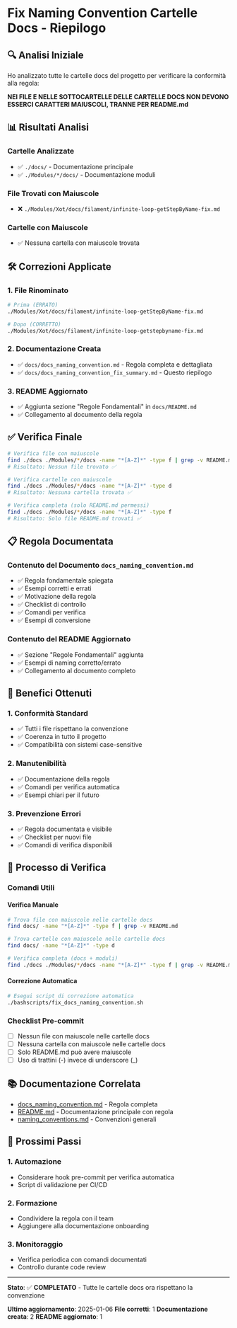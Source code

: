 # Fix Naming Convention Cartelle Docs - Riepilogo

## 🔍 Analisi Iniziale

Ho analizzato tutte le cartelle docs del progetto per verificare la conformità alla regola:

**NEI FILE E NELLE SOTTOCARTELLE DELLE CARTELLE DOCS NON DEVONO ESSERCI CARATTERI MAIUSCOLI, TRANNE PER README.md**

## 📊 Risultati Analisi

### Cartelle Analizzate
- ✅ `./docs/` - Documentazione principale
- ✅ `./Modules/*/docs/` - Documentazione moduli

### File Trovati con Maiuscole
- ❌ `./Modules/Xot/docs/filament/infinite-loop-getStepByName-fix.md`

### Cartelle con Maiuscole
- ✅ Nessuna cartella con maiuscole trovata

## 🛠️ Correzioni Applicate

### 1. File Rinominato
```bash
# Prima (ERRATO)
./Modules/Xot/docs/filament/infinite-loop-getStepByName-fix.md

# Dopo (CORRETTO)
./Modules/Xot/docs/filament/infinite-loop-getstepbyname-fix.md
```

### 2. Documentazione Creata
- ✅ `docs/docs_naming_convention.md` - Regola completa e dettagliata
- ✅ `docs/docs_naming_convention_fix_summary.md` - Questo riepilogo

### 3. README Aggiornato
- ✅ Aggiunta sezione "Regole Fondamentali" in `docs/README.md`
- ✅ Collegamento al documento della regola

## ✅ Verifica Finale

```bash
# Verifica file con maiuscole
find ./docs ./Modules/*/docs -name "*[A-Z]*" -type f | grep -v README.md
# Risultato: Nessun file trovato ✅

# Verifica cartelle con maiuscole
find ./docs ./Modules/*/docs -name "*[A-Z]*" -type d
# Risultato: Nessuna cartella trovata ✅

# Verifica completa (solo README.md permessi)
find ./docs ./Modules/*/docs -name "*[A-Z]*" -type f
# Risultato: Solo file README.md trovati ✅
```

## 📋 Regola Documentata

### Contenuto del Documento `docs_naming_convention.md`
- ✅ Regola fondamentale spiegata
- ✅ Esempi corretti e errati
- ✅ Motivazione della regola
- ✅ Checklist di controllo
- ✅ Comandi per verifica
- ✅ Esempi di conversione

### Contenuto del README Aggiornato
- ✅ Sezione "Regole Fondamentali" aggiunta
- ✅ Esempi di naming corretto/errato
- ✅ Collegamento al documento completo

## 🎯 Benefici Ottenuti

### 1. **Conformità Standard**
- ✅ Tutti i file rispettano la convenzione
- ✅ Coerenza in tutto il progetto
- ✅ Compatibilità con sistemi case-sensitive

### 2. **Manutenibilità**
- ✅ Documentazione della regola
- ✅ Comandi per verifica automatica
- ✅ Esempi chiari per il futuro

### 3. **Prevenzione Errori**
- ✅ Regola documentata e visibile
- ✅ Checklist per nuovi file
- ✅ Comandi di verifica disponibili

## 🔄 Processo di Verifica

### Comandi Utili

#### Verifica Manuale
```bash
# Trova file con maiuscole nelle cartelle docs
find docs/ -name "*[A-Z]*" -type f | grep -v README.md

# Trova cartelle con maiuscole nelle cartelle docs
find docs/ -name "*[A-Z]*" -type d

# Verifica completa (docs + moduli)
find ./docs ./Modules/*/docs -name "*[A-Z]*" -type f | grep -v README.md
```

#### Correzione Automatica
```bash
# Esegui script di correzione automatica
./bashscripts/fix_docs_naming_convention.sh
```

### Checklist Pre-commit
- [ ] Nessun file con maiuscole nelle cartelle docs
- [ ] Nessuna cartella con maiuscole nelle cartelle docs
- [ ] Solo README.md può avere maiuscole
- [ ] Uso di trattini (-) invece di underscore (_)

## 📚 Documentazione Correlata

- [docs_naming_convention.md](./docs_naming_convention.md) - Regola completa
- [README.md](./README.md) - Documentazione principale con regola
- [naming_conventions.md](./naming_conventions.md) - Convenzioni generali

## 🚀 Prossimi Passi

### 1. **Automazione**
- Considerare hook pre-commit per verifica automatica
- Script di validazione per CI/CD

### 2. **Formazione**
- Condividere la regola con il team
- Aggiungere alla documentazione onboarding

### 3. **Monitoraggio**
- Verifica periodica con comandi documentati
- Controllo durante code review

---

**Stato**: ✅ **COMPLETATO** - Tutte le cartelle docs ora rispettano la convenzione

**Ultimo aggiornamento**: 2025-01-06
**File corretti**: 1
**Documentazione creata**: 2
**README aggiornato**: 1 